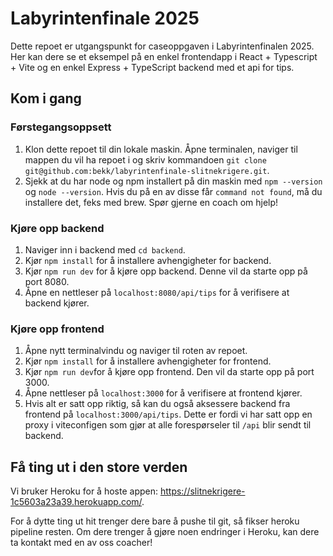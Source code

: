 # Labyrintenfinale 2025

Dette repoet er utgangspunkt for caseoppgaven i Labyrintenfinalen 2025. Her kan dere se et eksempel på en enkel frontendapp i React + Typescript + Vite og en enkel Express + TypeScript backend med et api for tips.

## Kom i gang

### Førstegangsoppsett

1. Klon dette repoet til din lokale maskin. Åpne terminalen, naviger til mappen du vil ha repoet i og skriv kommandoen `git clone git@github.com:bekk/labyrintenfinale-slitnekrigere.git`.
2. Sjekk at du har node og npm installert på din maskin med `npm --version` og `node --version`. Hvis du på en av disse får `command not found`, må du installere det, feks med brew. Spør gjerne en coach om hjelp!

### Kjøre opp backend

1. Naviger inn i backend med `cd backend`.
2. Kjør `npm install` for å installere avhengigheter for backend.
3. Kjør `npm run dev` for å kjøre opp backend. Denne vil da starte opp på port 8080.
4. Åpne en nettleser på `localhost:8080/api/tips` for å verifisere at backend kjører.

### Kjøre opp frontend

1. Åpne nytt terminalvindu og naviger til roten av repoet.
2. Kjør `npm install` for å installere avhengigheter for frontend.
3. Kjør `npm run dev`for å kjøre opp frontend. Den vil da starte opp på port 3000.
4. Åpne nettleser på `localhost:3000` for å verifisere at frontend kjører.
5. Hvis alt er satt opp riktig, så kan du også aksessere backend fra frontend på `localhost:3000/api/tips`. Dette er fordi vi har satt opp en proxy i viteconfigen som gjør at alle forespørseler til `/api` blir sendt til backend.

## Få ting ut i den store verden

Vi bruker Heroku for å hoste appen: https://slitnekrigere-1c5603a23a39.herokuapp.com/.

For å dytte ting ut hit trenger dere bare å pushe til git, så fikser heroku pipeline resten. Om dere trenger å gjøre noen endringer i Heroku, kan dere ta kontakt med en av oss coacher!
